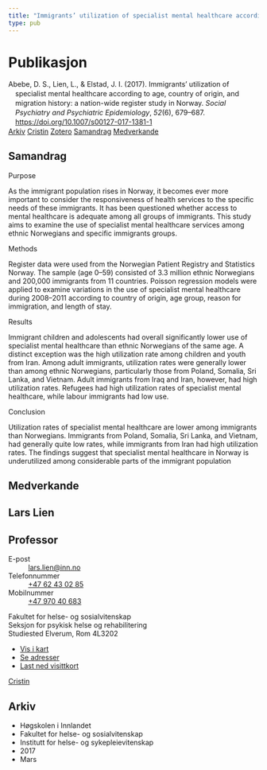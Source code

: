 ```yaml
---
title: "Immigrants’ utilization of specialist mental healthcare according to age, country of origin, and migration history: a nation-wide register study in Norway"
type: pub
---
```

<h1>Publikasjon</h1>
<article id="csl-bib-container-UNVYQMD3" class="csl-bib-container">
  <div class="csl-bib-body" style="line-height: 1.35; padding-left: 1em; text-indent:-1em;">
  <div class="csl-entry">Abebe, D. S., Lien, L., &amp; Elstad, J. I. (2017). Immigrants&#x2019; utilization of specialist mental healthcare according to age, country of origin, and migration history: a nation-wide register study in Norway. <i>Social Psychiatry and Psychiatric Epidemiology</i>, <i>52</i>(6), 679&#x2013;687. <a href="https://doi.org/10.1007/s00127-017-1381-1">https://doi.org/10.1007/s00127-017-1381-1</a></div>
</div>
  <div class="csl-bib-buttons">
    <a href="#taxonomy-article-UNVYQMD3" class="csl-bib-button">Arkiv</a>
    <a href="https://app.cristin.no/results/show.jsf?id=1461349" alt="Cristin URL" class="csl-bib-button">Cristin</a>
    <a href="http://zotero.org/groups/5022929/items/UNVYQMD3" alt="Zotero URL" class="csl-bib-button">Zotero</a>
    <a href="#abstract-article-UNVYQMD3" class="csl-bib-button">Samandrag</a>
    <a href="#contributors-article-UNVYQMD3" class="csl-bib-button">Medverkande</a>
  </div>
  <div id="csl-bib-meta-container-UNVYQMD3"></div>
</article>
<div id="csl-bib-meta-UNVYQMD3" class="csl-bib-meta">
  <article id="abstract-article-UNVYQMD3" class="abstract-article">
    <h1>Samandrag</h1>
    Purpose 
 
As the immigrant population rises in Norway, it becomes ever more important to consider the responsiveness of health services to the specific needs of these immigrants. It has been questioned whether access to mental healthcare is adequate among all groups of immigrants. This study aims to examine the use of specialist mental healthcare services among ethnic Norwegians and specific immigrants groups. 
 
Methods 
 
Register data were used from the Norwegian Patient Registry and Statistics Norway. The sample (age 0–59) consisted of 3.3 million ethnic Norwegians and 200,000 immigrants from 11 countries. Poisson regression models were applied to examine variations in the use of specialist mental healthcare during 2008–2011 according to country of origin, age group, reason for immigration, and length of stay. 
 
Results 
 
Immigrant children and adolescents had overall significantly lower use of specialist mental healthcare than ethnic Norwegians of the same age. A distinct exception was the high utilization rate among children and youth from Iran. Among adult immigrants, utilization rates were generally lower than among ethnic Norwegians, particularly those from Poland, Somalia, Sri Lanka, and Vietnam. Adult immigrants from Iraq and Iran, however, had high utilization rates. Refugees had high utilization rates of specialist mental healthcare, while labour immigrants had low use. 
 
Conclusion 
 
Utilization rates of specialist mental healthcare are lower among immigrants than Norwegians. Immigrants from Poland, Somalia, Sri Lanka, and Vietnam, had generally quite low rates, while immigrants from Iran had high utilization rates. The findings suggest that specialist mental healthcare in Norway is underutilized among considerable parts of the immigrant population
  </article>
  <article id="contributors-article-UNVYQMD3" class="contributors-article">
    <h1>Medverkande</h1>
    <div class="personas">
<div class="vrtx-hinn-person-card">
<div class="photo">
<i class="lar la-user-circle missing-person"></i>
</div>
<div class="info">
<hgroup><h1>Lars Lien</h1>
<h2>Professor</h2>
</hgroup><dl>
<dt>E-post</dt>
<dd>
<a href="mailto:lars.lien@inn.no">lars.lien@inn.no</a>
</dd>
<dt>Telefonnummer</dt>
<dd><a href="tel:+4762430285">
+47 62 43 02 85
</a></dd>
<dt>Mobilnummer</dt>
<dd><a href="tel:+4797040683">
+47 970 40 683
</a></dd>
</dl>
<p>
Fakultet for helse- og sosialvitenskap<br>
Seksjon for psykisk helse og rehabilitering<br>
Studiested Elverum,
Rom 4L3202
</p>
<ul class="vrtx-hinn-links">
<li><a href="https://www.google.com/maps?q=60.88177,11.53669">Vis i kart</a></li>
<li><a href="https://www.inn.no/finn-en-ansatt/lars-lien.html#vrtx-hinn-addresses">Se adresser</a></li>
<li><a href="https://www.inn.no/finn-en-ansatt/lars-lien.html?vrtx=vcf">Last ned visittkort</a></li>
</ul>
</div>
</div>
<a href="https://app.cristin.no/persons/show.jsf?id=14287" alt="Cristin URL" class="personas-cristin">Cristin</a>
</div>
  </article>
  <article id="taxonomy-article-UNVYQMD3" class="taxonomy-article">
    <h1>Arkiv</h1>
    <ul>
      <li>Høgskolen i Innlandet</li>
      <li>Fakultet for helse- og sosialvitenskap</li>
      <li>Institutt for helse- og sykepleievitenskap</li>
      <li>2017</li>
      <li>Mars</li>
    </ul>
  </article>
</div>
